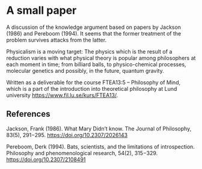 # A small paper

A discussion of the knowledge argument based on papers by Jackson
(1986) and Pereboom (1994). It seems that the former treatment of the
problem survives attacks from the latter.

Physicalism is a moving target: The physics which is the result of a
reduction varies with what physical theory is popular among
philosophers at each moment in time; from billiard balls, to
physico-chemical processes, molecular genetics and possibly, in the
future, quantum gravity.

Written as a deliverable for the course FTEA13:5 – Philosophy of Mind,
which is a part of the introduction into theoretical philosophy at
Lund university https://www.fil.lu.se/kurs/FTEA13/.

## References

Jackson, Frank (1986). What Mary Didn’t know. The Journal of
Philosophy, 83(5), 291−295.  https://doi.org/10.2307/2026143

Pereboom, Derk (1994). Bats, scientists, and the limitations of
introspection. Philosophy and phenomenological research, 54(2),
315−329. https://doi.org/10.2307/2108491
